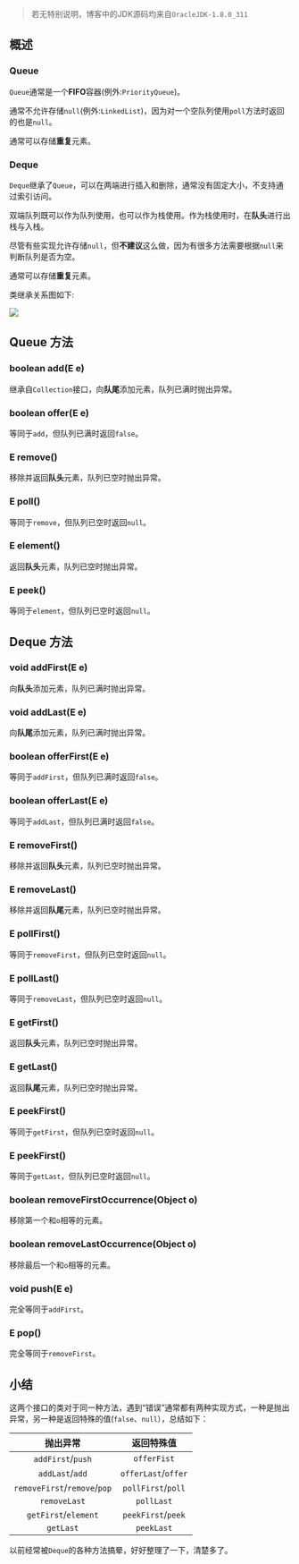 > 若无特别说明，博客中的JDK源码均来自`OracleJDK-1.8.0_311`

## 概述
### Queue
`Queue`通常是一个**FIFO**容器(例外:`PriorityQueue`)。

通常不允许存储`null`(例外:`LinkedList`)，因为对一个空队列使用`poll`方法时返回的也是`null`。

通常可以存储**重复**元素。

### Deque
`Deque`继承了`Queue`，可以在两端进行插入和删除，通常没有固定大小，不支持通过索引访问。

双端队列既可以作为队列使用，也可以作为栈使用。作为栈使用时，在**队头**进行出栈与入栈。

尽管有些实现允许存储`null`，但**不建议**这么做，因为有很多方法需要根据`null`来判断队列是否为空。

通常可以存储**重复**元素。

类继承关系图如下:

![](https://s2.loli.net/2022/07/24/lY82HZWmSnhOT9f.png)

## Queue 方法
### boolean add(E e)
继承自`Collection`接口，向**队尾**添加元素，队列已满时抛出异常。

### boolean offer(E e)
等同于`add`，但队列已满时返回`false`。

### E remove()
移除并返回**队头**元素，队列已空时抛出异常。

### E poll()
等同于`remove`，但队列已空时返回`null`。

### E element()
返回**队头**元素，队列已空时抛出异常。

### E peek()
等同于`element`，但队列已空时返回`null`。

## Deque 方法
### void addFirst(E e)
向**队头**添加元素，队列已满时抛出异常。

### void addLast(E e)
向**队尾**添加元素，队列已满时抛出异常。

### boolean offerFirst(E e)
等同于`addFirst`，但队列已满时返回`false`。

### boolean offerLast(E e)
等同于`addLast`，但队列已满时返回`false`。

### E removeFirst()
移除并返回**队头**元素，队列已空时抛出异常。

### E removeLast()
移除并返回**队尾**元素，队列已空时抛出异常。

### E pollFirst()
等同于`removeFirst`，但队列已空时返回`null`。

### E pollLast()
等同于`removeLast`，但队列已空时返回`null`。

### E getFirst()
返回**队头**元素，队列已空时抛出异常。

### E getLast()
返回**队尾**元素，队列已空时抛出异常。

### E peekFirst()
等同于`getFirst`，但队列已空时返回`null`。

### E peekFirst()
等同于`getLast`，但队列已空时返回`null`。

### boolean removeFirstOccurrence(Object o)
移除第一个和`o`相等的元素。

### boolean removeLastOccurrence(Object o)
移除最后一个和`o`相等的元素。

### void push(E e)
完全等同于`addFirst`。

### E pop()
完全等同于`removeFirst`。

## 小结
这两个接口的类对于同一种方法，遇到“错误”通常都有两种实现方式，一种是抛出异常，另一种是返回特殊的值(`false`、`null`），总结如下：

|抛出异常                        |返回特殊值          |
|:-----------------------------:|:-----------------:|
|  `addFirst`/`push`            |`offerFist`        |
|  `addLast`/`add`              |`offerLast`/`offer`|
|  `removeFirst`/`remove`/`pop` |`pollFirst`/`poll` |
|  `removeLast`                 |`pollLast`         |
|  `getFirst`/`element`         |`peekFirst`/`peek` |
|  `getLast`                    |`peekLast`         |

以前经常被`Deque`的各种方法搞晕，好好整理了一下，清楚多了。